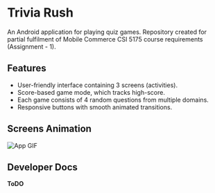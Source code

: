 # Trivia Rush

An Android application for playing quiz games. Repository created for partial fulfilment of 
Mobile Commerce CSI 5175 course requirements (Assignment - 1). 


## Features

- User-friendly interface containing 3 screens (activities). 
- Score-based game mode, which tracks high-score.
- Each game consists of 4 random questions from multiple domains.
- Responsive buttons with smooth animated transitions.

## Screens Animation

![App GIF](resources/app_working.gif)

## Developer Docs
**ToDO**

